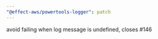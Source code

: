 ```yaml
---
"@effect-aws/powertools-logger": patch
---
```


avoid failing when log message is undefined, closes #146

